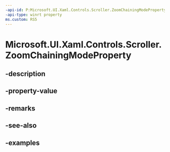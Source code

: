 ```yaml
---
-api-id: P:Microsoft.UI.Xaml.Controls.Scroller.ZoomChainingModeProperty
-api-type: winrt property
ms.custom: RS5
---
```


<!-- Property syntax.
public DependencyProperty ZoomChainingModeProperty { get; }
-->

# Microsoft.UI.Xaml.Controls.Scroller.ZoomChainingModeProperty

## -description

## -property-value

## -remarks

## -see-also

## -examples

